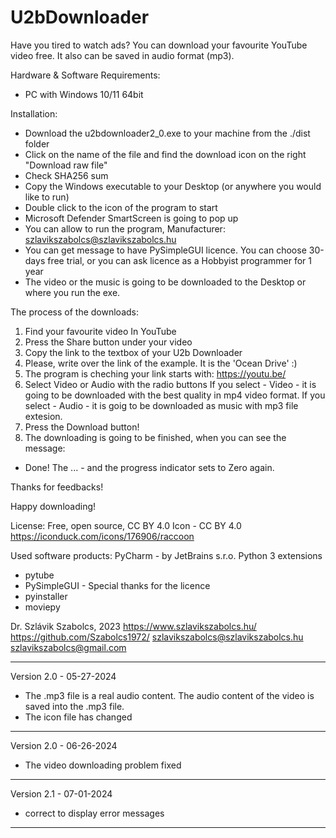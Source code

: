 # U2bDownloader
Have you tired to watch ads? You can download your favourite YouTube video free. It also can be saved in audio format (mp3).

Hardware & Software Requirements:
- PC with Windows 10/11 64bit

Installation:

- Download the u2bdownloader2_0.exe to your machine from the ./dist folder
- Click on the name of the file and find the download icon on the right "Download raw file"
- Check SHA256 sum
- Copy the Windows executable to your Desktop (or anywhere you would like to run)
- Double click to the icon of the program to start
- Microsoft Defender SmartScreen is going to pop up
- You can allow to run the program, Manufacturer: szlavikszabolcs@szlavikszabolcs.hu
- You can get message to have PySimpleGUI licence. You can choose 30-days free trial, or
  you can ask licence as a Hobbyist programmer for 1 year
- The video or the music is going to be downloaded to the Desktop or where you run the exe.

The process of the downloads:
1. Find your favourite video In YouTube
2. Press the Share button under your video
3. Copy the link to the textbox of your U2b Downloader
4. Please, write over the link of the example. It is the 'Ocean Drive' :)
5. The program is cheching your link starts with: https://youtu.be/
6. Select Video or Audio with the radio buttons
If you select - Video - it is going to be downloaded with the best quality in mp4 video format.
If you select - Audio - it is goig to be downloaded as music with mp3 file extesion.
7. Press the Download button!
8. The downloading is going to be finished, when you can see the message:
- Done! The ... - 
and the progress indicator sets to Zero again.

Thanks for feedbacks!

Happy downloading!

License: Free, open source, CC BY 4.0
Icon - CC BY 4.0 https://iconduck.com/icons/176906/raccoon

Used software products:
PyCharm - by JetBrains s.r.o.
Python 3 extensions
- pytube
- PySimpleGUI - Special thanks for the licence
- pyinstaller
- moviepy

Dr. Szlávik Szabolcs, 2023
https://www.szlavikszabolcs.hu/
https://github.com/Szabolcs1972/
szlavikszabolcs@szlavikszabolcs.hu
szlavikszabolcs@gmail.com

*****************************************************************************************************
Version 2.0 - 05-27-2024

- The .mp3 file is a real audio content. The audio content of the video is saved into the .mp3 file.
- The icon file has changed 
*****************************************************************************************************

Version 2.0 - 06-26-2024

- The video downloading problem fixed
*****************************************************************************************************

Version 2.1 - 07-01-2024

- correct to display error messages
*****************************************************************************************************